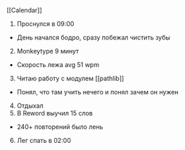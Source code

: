 [[Calendar]]
1. Проснулся в 09:00
- День начался бодро, сразу побежал чистить зубы
2. Monkeytype 9 минут
- Скорость лежа avg 51 wpm
3. Читаю работу с модулем [[pathlib]]
- Понял, что там учить нечего и понял зачем он нужен
4. Отдыхал
5. В Reword выучил 15 слов
- 240+ повторений было лень
6. Лег спать в 02:00